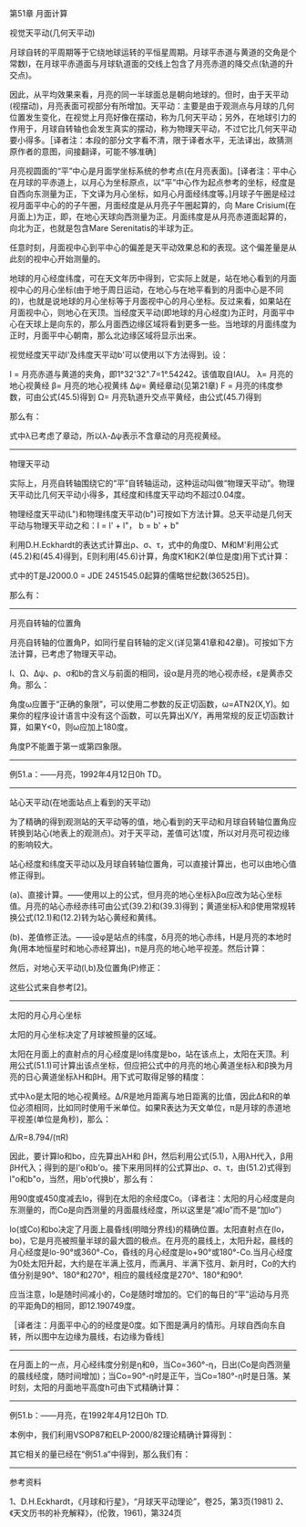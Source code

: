 第51章 月面计算



  视觉天平动(几何天平动)

  月球自转的平周期等于它绕地球运转的平恒星周期。月球平赤道与黄道的交角是个常数I，在月球平赤道面与月球轨道面的交线上包含了月亮赤道的降交点(轨道的升交点)。

  因此，从平均效果来看，月亮的同一半球面总是朝向地球的。但时，由于天平动(视摆动)，月亮表面可视部分有所增加。天平动：主要是由于观测点与月球的几何位置发生变化，在视觉上月亮好像在摆动，称为几何天平动；另外，在地球引力的作用于，月球自转轴也会发生真实的摆动，称为物理天平动，不过它比几何天平动要小得多。［译者注：本段的部分文字看不清，限于译者水平，无法译出，故猜测原作者的意图，间接翻译，可能不够准确］

  月亮视圆面的“平”中心是月面学坐标系统的参考点(在月亮表面)。[译者注：平中心在月球的平赤道上，以月心为坐标原点，以“平”中心作为起点参考的坐标，经度是自西向东测量为正，下文译为月心坐标，如月心月面经纬度等。]月球子午圈是经过视月面平中心的的子午圈，月面经度是从月亮子午圈起算的，向 Mare Crisium(在月面上)为正，即，在地心天球向西测量为正。月面纬度是从月亮赤道面起算的，向北为正，也就是包含Mare Serenitatis的半球为正。

  任意时刻，月面视中心到平中心的偏差是天平动效果总和的表现。这个偏差量是从此刻的视中心开始测量的。

  地球的月心经度纬度，可在天文年历中得到，它实际上就是，站在地心看到的月面视中心的月心坐标(由于地于周日运动，在地心与在地平看到的月面中心是不同的)，也就是说地球的月心坐标等于月面视中心的月心坐标。反过来看，如果站在月面视中心，则地心在天顶。当经度天平动(即地球的月心经度)为正时，月面平中心在天球上是向东的，那么月面西边缘区域将看到更多一些。当地球的月面纬度为正时，月面平中心朝南，那么北边缘区域将显示出来。

  视觉经度天平动l'及纬度天平动b'可以使用以下方法得到。设：

  I = 月亮赤道与黄道的夹角，即1°32'32".7=1°.54242。该值取自IAU。
  λ= 月亮的地心视黄经
  β= 月亮的地心视黄纬
Δψ= 黄经章动(见第21章)
  F = 月亮的纬度参数，可由公式(45.5)得到
  Ω= 月亮轨道升交点平黄经，由公式(45.7)得到

  那么有：



  式中λ已考虑了章动，所以λ-Δψ表示不含章动的月亮视黄经。

------------------------------

物理天平动

  实际上，月亮自转轴围绕它的“平”自转轴运动，这种运动叫做“物理天平动”。物理天平动比几何天平动小得多，其经度和纬度天平动均不超过0.04度。

  物理经度天平动(L")和物理纬度天平动(b")可按如下方法计算。总天平动是几何天平动与物理天平动之和：l = l' + l"，  b = b' + b"

  利用D.H.Eckhardt的表达式计算出ρ、σ、τ，式中的角度D、M和M'利用公式(45.2)和(45.4)得到，E则利用(45.6)计算，角度K1和K2(单位是度)用下式计算：



  式中的T是J2000.0 = JDE 2451545.0起算的儒略世纪数(36525日)。



  那么有：



----------------------------

月亮自转轴的位置角

  月亮自转轴的位置角P，如同行星自转轴的定义(详见第41章和42章)。可按如下方法计算，已考虑了物理天平动。

  I、Ω、Δψ、ρ、σ和b的含义与前面的相同，设α是月亮的地心视赤经，ε是黄赤交角。那么：



  角度ω应置于“正确的象限”，可以使用二参数的反正切函数，ω=ATN2(X,Y)。如果你的程序设计语言中没有这个函数，可以先算出X/Y，再用常规的反正切函数计算，如果Y<0，则ω应加上180度。

  角度P不能置于第一或第四象限。

-----------------------

例51.a：——月亮，1992年4月12日0h TD。



---------------------------

站心天平动(在地面站点上看到的天平动)

  为了精确的得到观测站的天平动等的值，地心看到的天平动和月球自转轴位置角应转换到站心(地表上的观测点)。对于天平动，差值可达1度，所以对月亮可视边缘的影响较大。

  站心经度和纬度天平动以及月球自转轴位置角，可以直接计算出，也可以由地心值修正得到。

  (a)、直接计算。——使用以上的公式，但月亮的地心坐标λβα应改为站心坐标值。月亮的站心赤经赤纬可由公式(39.2)和(39.3)得到；黄道坐标λ和β使用常规转换公式(12.1)和(12.2)转为站心黄经和黄纬。

  (b)、差值修正法。——设φ是站点的纬度，δ月亮的地心赤纬，H是月亮的本地时角(用本地恒星时和地心赤经算出)，π是月亮的地心地平视差。然后计算：



  然后，对地心天平动(l,b)及位置角(P)修正：



  这些公式来自参考[2]。

-----------------------------

太阳的月心月心坐标

  太阳的月心坐标决定了月球被照量的区域。

  太阳在月面上的直射点的月心经度是lo纬度是bo，站在该点上，太阳在天顶。利用公式(51.1)可计算出该点坐标，但应把公式中的月亮的地心黄道坐标λ和β换为月亮的日心黄道坐标λH和βH。用下式可取得足够的精度：



式中λo是太阳的地心视黄经。Δ/R是地月距离与地日距离的比值，因此Δ和R的单位必须相同，比如同时使用千米单位。如果R表达为天文单位，π是月球的赤道地平视差(单位是角秒)，那么：

  Δ/R=8.794/(πR)

  因此，要计算lo和bo，应先算出λH和 βH，然后利用公式(5.1)，λ用λH代入，β用βH代入；得到的是l'o和b'o。接下来用同样的公式算出ρ、σ、τ，由(51.2)式得到l"o和b"o，当然，用b'o代换b'，那么有：



  用90度或450度减去lo，得到在太阳的余经度Co。（译者注：太阳的月心经度是向东测量的，而Co是向西测量的月面晨线经度，所以这里是“减lo”而不是“加lo”）

  lo(或Co)和bo决定了月面上晨昏线(明暗分界线)的精确位置。太阳直射点在(lo，bo)，它是月亮被照量半球的最大圆的极点。在月亮的晨线上，太阳升起，晨线的月心经度是lo-90°或360°-Co，昏线的月心经度是lo+90°或180°-Co.当月心经度为0处太阳升起，大约是在半满上弦月，而满月、半满下弦月、新月时，Co的大约值分别是90°、180°和270°，相应的晨线经度是270°、180°和90°.

  应当注意，lo是随时间减小的，Co是随时增加的。它们的每日的“平”运动与月亮的平距角D的相同，即12.190749度。

  ［译者注：月面平中心的的经度是0度。如下图是满月的情形。月球自西向东自转，所以图中左边缘为晨线，右边缘为昏线］



--------------------

  在月面上的一点，月心经纬度分别是η和θ，当Co=360°-η，日出(Co是向西测量的晨线经度，随时间增加)；当Co=90°-η时是正午，当Co=180°-η时是日落。某时刻，太阳的月面地平高度h可由下式精确计算：



---------------------------

例51.b：——月亮，在1992年4月12日0h TD.

 本例中，我们利用VSOP87和ELP-2000/82理论精确计算得到：



  其它相关的量已经在“例51.a”中得到，那么我们有：



---------------------------

参考资料

1、D.H.Eckhardt，《月球和行星》，“月球天平动理论”，卷25，第3页(1981)
2、《天文历书的补充解释》，(伦敦，1961)，第324页
